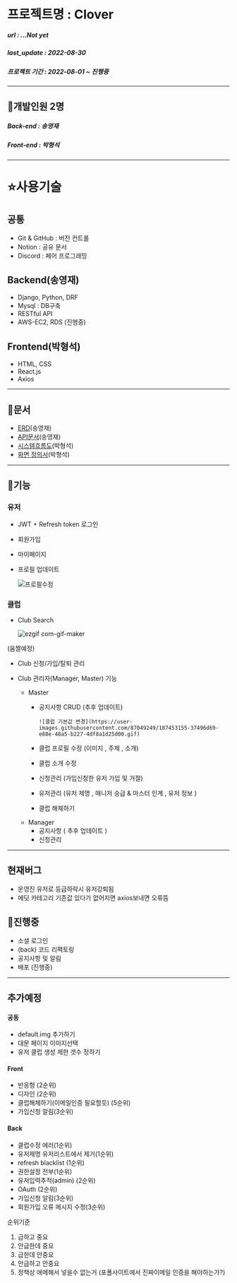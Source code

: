 # 프로젝트명 : Clover

##### url : ...Not yet
##### last_update : 2022-08-30
##### 프로젝트 기간 : 2022-08-01 ~ 진행중

---

## 🙉개발인원 2명

##### Back-end : 송영재
#####  Front-end : 박형석

---

# ⭐️사용기술
## 공통
- Git & GitHub : 버전 컨트롤
- Notion : 공유 문서
- Discord : 페어 프로그래밍

## Backend(송영재)

- Django, Python, DRF
- Mysql : DB구축
- RESTful API
- AWS-EC2, RDS (진행중)

## Frontend(박형석)
- HTML, CSS
- React.js
- Axios
---
## 👜문서

- [ERD](https://www.erdcloud.com/d/DNgJfr4MgsQM9eRR5)(송영재)
- [API문서](미완)(송영재)
- [시스템흐름도](https://lapis-apparatus-de5.notion.site/976166f095ee4b83a52ed96b5afee510)(박형석)
- [화면 정의서](미완)(박형석)

---

## 💎기능
### 유저
- JWT + Refresh token 로그인
- 회원가입
- 마이페이지
- 프로필 업데이트

    ![프로필수정](https://user-images.githubusercontent.com/87049249/187436419-06bea31c-4af4-4b0b-ab20-a29549e4bda4.gif)


### 클럽
- Club Search

    ![ezgif com-gif-maker](https://user-images.githubusercontent.com/87049249/187418272-4d5fa374-9e51-4956-856f-7e67f1732b7d.gif)

(움짤예정)
- Club 신청/가입/탈퇴 관리
- Club 관리자(Manager, Master) 기능

    * Master
        - 공지사항 CRUD (추후 업데이트)

              ![클럽 기본값 변경](https://user-images.githubusercontent.com/87049249/187453155-37496d69-e88e-48a5-b227-4df8a1d25d00.gif)

        - 클럽 프로필 수정 (이미지 , 주제 , 소개)
        - 클럽 소개 수정
        - 신청관리 (가입신청한 유저 가입 및 거절)
        - 유저관리 (유저 제명 , 매니저 승급 & 마스터 인계 , 유저 정보 )
        - 클럽 해체하기 
    * Manager
        - 공지사항  ( 추후 업데이트 )
        - 신청관리
        
---

## 현재버그
 - 운영진 유저로 등급하락시 유저강퇴됨
 - 에딧 카테고리 기존값 있다가 없어지면 axios보내면 오류뜸

## 🦼진행중
- 소셜 로그인
- (back) 코드 리팩토링
- 공지사항 및 알림
- 배포 (진행중)
---
## 추가예정
#### 공동
- default.img 추가하기
- 대문 페이지 이미지선택
- 유저 클럽 생성 제한 갯수 정하기

#### Front
- 반응형 (2순위)
- 디자인 (2순위)
- 클럽해체하기(이메일인증 필요할듯) (5순위)
- 가입신청 알림(3순위)

#### Back 
- 클럽수정 에러(1순위)
- 유저제명 유저리스트에서 제거(1순위)
- refresh blacklist (1순위)
- 권한설정 전부(1순위)
- 유저입력추적(admin) (2순위)
- OAuth (2순위)
- 가입신청 알림(3순위)
- 회원가입 오류 메시지 수정(3순위)

순위기준
1. 급하고 중요
2. 안급한데 중요
3. 급한데 안중요
4. 안급하고 안중요
5. 정책상 애메해서 넣을수 없는거 (포폴사이트에서 진짜이메일 인증을 해야하는가?)
